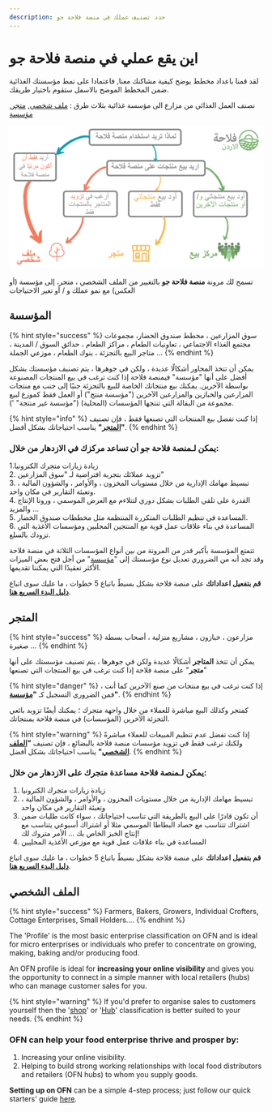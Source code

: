 ```yaml
---
description: حدد تصنيف عملك في منصة فلاحة جو
---
```


# اين يقع عملي في منصة فلاحة جو

لقد قمنا باعداد مخطط يوضح كيفية مشاكنك معنا, فاعتمادا على نمط مؤسستك الغذائية ضمن المخطط الموضح بالاسفل ستقوم باختيار طريقك.

نصنف العمل الغذائي من مزارع الى مؤسسة غذائية بثلاث طرق : [ملف شخصي](your-quick-start-on-ofn-given-who-you-are.md#almlf-alshkhsy), [متجر](your-quick-start-on-ofn-given-who-you-are.md#almtjr), [مؤسسة](your-quick-start-on-ofn-given-who-you-are.md#almussh)

![](.gitbook/assets/ofn_intro_chart.png)

تسمح لك مرونة **منصة فلاحة جو** بالتغيير من الملف الشخصي ، متجر، إلى مؤسسة \(أو العكس\) مع نمو عملك و / أو تغير الاحتياجات

## المؤسسة

{% hint style="success" %}
سوق المزارعين ، مخطط صندوق الخضار،  مجموعات مجتمع الغذاء الاجتماعي ، تعاونيات الطعام ، مراكز الطعام ، حدائق السوق / المدينة ، متاجر البيع بالتجزئة ، بنوك الطعام ، موزعي الجملة ...
{% endhint %}

يمكن أن تتخذ المحاور أشكالًا عديدة ، ولكن في جوهرها ، يتم تصنيف مؤسستك بشكل أفضل على أنها "مؤسسة" فيمنصة فلاحة إذا كنت ترغب في بيع المنتجات المصنوعة بواسطة الآخرين. يمكنك بيع منتجاتك الخاصة للبيع بالتجزئة جنبًا إلى جنب مع منتجات المزارعين والخبازين والمزارعين الآخرين \("مؤسسة منتج"\) أو العمل فقط كموزع لبيع مجموعة من البقالة التي تنتجها المؤسسات \(المحلية\) \("مؤسسة غير منتجة" '\).

{% hint style="info" %}
إذا كنت تفضل بيع المنتجات التي تصنعها فقط ، فإن تصنيف **"**[**المتجر**](your-quick-start-on-ofn-given-who-you-are.md#almtjr)**"** يناسب احتياجاتك بشكل أفضل.
{% endhint %}

### يمكن لـمنصة فلاحة جو أن تساعد مركزك في الازدهار من خلال:

1.زيادة زيارات متجرك الكترونيا  
2. تزويد عملائك بتجربة افتراضية لـ "سوق المزارعين"  
3. تبسيط مهامك الإدارية من خلال مستويات المخزون ، والأوامر ، والشؤون المالية ، وتعبئة التقارير في مكان واحد.  
4. القدرة على تلقي الطلبات بشكل دوري لتتلاءم مع العرض الموسمي ، وروتا الإنتاج والمزيد ...  
5. المساعدة في تنظيم الطلبات المتكررة المنتظمة مثل مخططات صندوق الخضار.  
6. المساعدة في بناء علاقات عمل قوية مع المنتجين المحليين ومؤسسات الأغذية التي تزودك بالسلع.



تتمتع المؤسسة بأكبر قدر من المرونة من بين أنواع المؤسسات الثلاثة في منصة فلاحة وقد تجد أنه من الضروري تعديل نوع مؤسستك إلى "[مؤسسة](your-quick-start-on-ofn-given-who-you-are.md#almussh)" من أجل فتح بعض الميزات الأكثر تعقيدًا التي يمكننا تقديمها.

**قم بتفعيل اعداداتك** على منصة فلاحة بشكل بسيطً باتباع 5 خطوات ، ما عليك سوى اتباع [**دليل البدء السريع هنا**](quick-start-guides/).

## المتجر

{% hint style="success" %}
مزارعون ، خبازون ، مشاريع منزلية ، أصحاب بسطة صغيرة ...
{% endhint %}

يمكن أن تتخذ **المتاجر** أشكالًا عديدة ولكن في جوهرها ، يتم تصنيف مؤسستك على أنها "**متجر**" على منصة فلاحة إذا كنت ترغب في بيع المنتجات التي تصنعها

{% hint style="danger" %}
إذا كنت ترغب في بيع منتجات من صنع الآخرين كما أنت ، فمن الضروري التسجيل كـ **"**[**مؤسسة**](your-quick-start-on-ofn-given-who-you-are.md#almussh)**"**.
{% endhint %}

كمتجر وكذلك البيع مباشرة للعملاء من خلال واجهة متجرك ؛ يمكنك أيضًا تزويد بائعي التجزئة الآخرين \(المؤسسات\) في منصة فلاحة بمنتجاتك.

{% hint style="warning" %}
إذا كنت تفضل عدم تنظيم المبيعات للعملاء مباشرةً ولكنك ترغب فقط في تزويد مؤسسات منصة فلاحة بالبضائع ، فإن تصنيف **"**[**الملف الشخصي**](your-quick-start-on-ofn-given-who-you-are.md#almlf-alshkhsy)**"** يناسب احتياجاتك بشكل أفضل.
{% endhint %}

### يمكن لـمنصة فلاحة مساعدة متجرك على الازدهار من خلال:

1. زيادة زيارات متجرك الكترونيا  
2. تبسيط مهامك الإدارية من خلال مستويات المخزون ، والأوامر ، والشؤون المالية ، وتعبئة التقارير    في مكان واحد  
3. أن تكون قادرًا على البيع بالطريقة التي تناسب احتياجاتك ، سواء كانت طلبات ضمن اشتراك تتناسب مع حصاد البطاطا الموسمي مثلا أو اشتراك أسبوعي يتناسب مع إنتاج الخبز الخاص بك ... الأمر متروك لك!  
4. المساعدة في بناء علاقات عمل قوية مع موزعي الأغذية المحليين

**قم بتفعيل اعداداتك** على منصة فلاحة بشكل بسيطً باتباع 5 خطوات ، ما عليك سوى اتباع [**دليل البدء السريع هنا**](quick-start-guides/).

## الملف الشخصي

{% hint style="success" %}
Farmers, Bakers, Growers, Individual Crofters, Cottage Enterprises, Small Holders....
{% endhint %}

The 'Profile' is the most basic enterprise classification on OFN and is ideal for micro enterprises or individuals who prefer to concentrate on growing, making, baking and/or producing food.

An OFN profile is ideal for **increasing your online visibility** and gives you the opportunity to connect in a simple manner with local retailers \(hubs\) who can manage customer sales for you.

{% hint style="warning" %}
If you'd prefer to organise sales to customers yourself then the '[shop](your-quick-start-on-ofn-given-who-you-are.md#shop)' or '[Hub](your-quick-start-on-ofn-given-who-you-are.md#hub)' classification is better suited to your needs.
{% endhint %}

### OFN can help your food enterprise thrive and prosper by:

1. Increasing your online visibility.
2. Helping to build strong working relationships with local food distributors and retailers \(OFN hubs\) to whom you supply goods.

**Setting up on OFN** can be a simple 4-step process; just follow our quick starters' guide [here](quick-start-guides/profile-only-quick-setup-guide.md).

